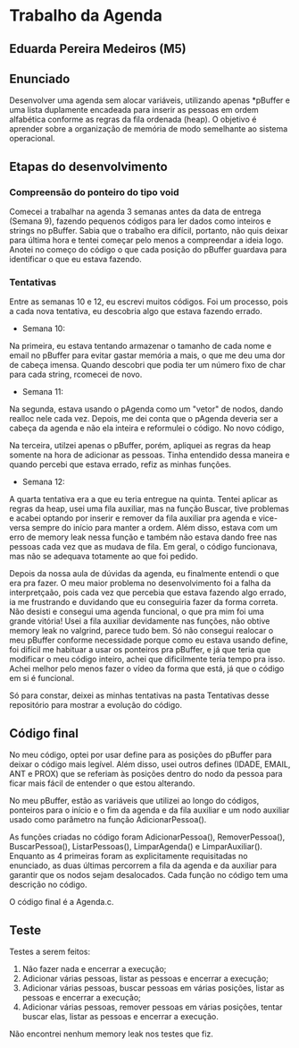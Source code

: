 # Trabalho da Agenda
## Eduarda Pereira Medeiros (M5)

## Enunciado
Desenvolver uma agenda sem alocar variáveis, utilizando apenas *pBuffer e uma lista duplamente encadeada para inserir as pessoas em ordem alfabética conforme as regras da fila ordenada (heap). O objetivo é aprender sobre a organização de memória de modo semelhante ao sistema operacional.

## Etapas do desenvolvimento
### Compreensão do ponteiro do tipo void

Comecei a trabalhar na agenda 3 semanas antes da data de entrega (Semana 9), fazendo pequenos códigos para ler dados como inteiros e strings no pBuffer. Sabia que o trabalho era difícil, portanto, não quis deixar para última hora e tentei começar pelo menos a compreendar a ideia logo. Anotei no começo do código o que cada posição do pBuffer guardava para identificar o que eu estava fazendo. 

### Tentativas

Entre as semanas 10 e 12, eu escrevi muitos códigos. Foi um processo, pois a cada nova tentativa, eu descobria algo que estava fazendo errado. 

* Semana 10:

Na primeira, eu estava tentando armazenar o tamanho de cada nome e email no pBuffer para evitar gastar memória a mais, o que me deu uma dor de cabeça imensa. Quando descobri que podia ter um número fixo de char para cada string, rcomecei de novo.

* Semana 11:

Na segunda, estava usando o pAgenda como um "vetor" de nodos, dando realloc nele cada vez. Depois, me dei conta que o pAgenda deveria ser a cabeça da agenda e não ela inteira e reformulei o código. No novo código, 

Na terceira, utilzei apenas o pBuffer, porém, apliquei as regras da heap somente na hora de adicionar as pessoas. Tinha entendido dessa maneira e quando percebi que estava errado, refiz as minhas funções.

* Semana 12:

A quarta tentativa era a que eu teria entregue na quinta. Tentei aplicar as regras da heap, usei uma fila auxiliar, mas na função Buscar, tive problemas e acabei optando por inserir e remover da fila auxiliar pra agenda e vice-versa sempre do início para manter a ordem. Além disso, estava com um erro de memory leak nessa função e também não estava dando free nas pessoas cada vez que as mudava de fila. Em geral, o código funcionava, mas não se adequava totamente ao que foi pedido.

Depois da nossa aula de dúvidas da agenda, eu finalmente entendi o que era pra fazer. O meu maior problema no desenvolvimento foi a falha da interpretçaão, pois cada vez que percebia que estava fazendo algo errado, ia me frustrando e duvidando que eu conseguiria fazer da forma correta. Não desisti e consegui uma agenda funcional, o que pra mim foi uma grande vitória! Usei a fila auxiliar devidamente nas funções, não obtive memory leak no valgrind, parece tudo bem. Só não consegui realocar o meu pBuffer conforme necessidade porque como eu estava usando define, foi difícil me habituar a usar os ponteiros pra pBuffer, e já que teria que modificar o meu código inteiro, achei que dificilmente teria tempo pra isso. Achei melhor pelo menos fazer o vídeo da forma que está, já que o código em si é funcional.

Só para constar, deixei as minhas tentativas na pasta Tentativas desse repositório para mostrar a evolução do código.

## Código final

No meu código, optei por usar define para as posições do pBuffer para deixar o código mais legível. Além disso, usei outros defines (IDADE, EMAIL, ANT e PROX) que se referiam às posições dentro do nodo da pessoa para ficar mais fácil de entender o que estou alterando. 

No meu pBuffer, estão as variáveis que utilizei ao longo do códigos, ponteiros para o início e o fim da agenda e da fila auxiliar e um nodo auxiliar usado como parâmetro na função AdicionarPessoa().

As funções criadas no código foram AdicionarPessoa(), RemoverPessoa(), BuscarPessoa(), ListarPessoas(), LimparAgenda() e LimparAuxiliar(). Enquanto as 4 primeiras foram as explicitamente requisitadas no enunciado, as duas últimas percorrem a fila da agenda e da auxiliar para garantir que os nodos sejam desalocados. Cada função no código tem uma descrição no código.

O código final é a Agenda.c.

## Teste

Testes a serem feitos:

1) Não fazer nada e encerrar a execução;
2) Adicionar várias pessoas, listar as pessoas e encerrar a execução;
3) Adicionar várias pessoas, buscar pessoas em várias posições, listar as pessoas e encerrar a execução;
4) Adicionar várias pessoas, remover pessoas em várias posições, tentar buscar elas, listar as pessoas e encerrar a execução.

Não encontrei nenhum memory leak nos testes que fiz.
